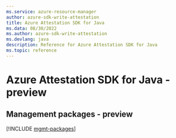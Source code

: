 ```yaml
---
ms.service: azure-resource-manager
author: azure-sdk-write-attestation
title: Azure Attestation SDK for Java
ms.data: 08/30/2022
ms.author: azure-sdk-write-attestation
ms.devlang: java
description: Reference for Azure Attestation SDK for Java
ms.topic: reference
---
```

# Azure Attestation SDK for Java - preview

## Management packages - preview
[!INCLUDE [mgmt-packages](attestation-mgmt-index.md)]